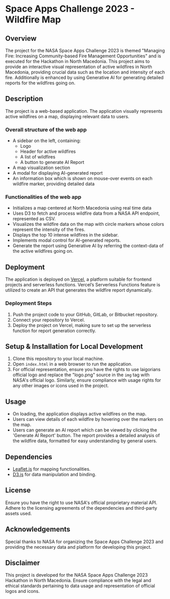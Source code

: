 # Space Apps Challenge 2023 - Wildfire Map

## Overview
The project for the NASA Space Apps Challenge 2023 is themed "Managing Fire: Increasing Community-based Fire Management Opportunities" and is executed for the Hackathon in North Macedonia. This project aims to provide an interactive visual representation of active wildfires in North Macedonia, providing crucial data such as the location and intensity of each fire. Additionally is enhanced by using Generative AI for generating detailed reports for the wildfires going on.

## Description
The project is a web-based application. The application visually represents active wildfires on a map, displaying relevant data to users.

### Overall structure of the web app
- A sidebar on the left, containing:
  - Logo
  - Header for active wildfires
  - A list of wildfires
  - A button to generate AI Report
- A map visualization section
- A modal for displaying AI-generated report
- An information box which is shown on mouse-over events on each wildfire marker, providing detailed data

### Functionalities of the web app
- Initializes a map centered at North Macedonia using real time data
- Uses D3 to fetch and process wildfire data from a NASA API endpoint, represented as CSV.
- Visualizes the wildfire data on the map with circle markers whose colors represent the intensity of the fires.
- Displays the top 10 intense wildfires in the sidebar.
- Implements modal control for AI-generated reports.
- Generate the report using Generative AI by referring the context-data of the active wildfires going on.


## Deployment
The application is deployed on [Vercel](https://vercel.com/), a platform suitable for frontend projects and serverless functions. Vercel’s Serverless Functions feature is utilized to create an API that generates the wildfire report dynamically.

### Deployment Steps
1. Push the project code to your GitHub, GitLab, or Bitbucket repository.
2. Connect your repository to Vercel.
3. Deploy the project on Vercel, making sure to set up the serverless function for report generation correctly.

## Setup & Installation for Local Development
1. Clone this repository to your local machine.
2. Open `index.html` in a web browser to run the application.
3. For official representation, ensure you have the rights to use laigorians official logo and replace the "logo.png" source in the `img` tag with NASA's official logo. Similarly, ensure compliance with usage rights for any other images or icons used in the project.

## Usage
- On loading, the application displays active wildfires on the map.
- Users can view details of each wildfire by hovering over the markers on the map.
- Users can generate an AI report which can be viewed by clicking the 'Generate AI Report' button. The report provides a detailed analysis of the wildfire data, formatted for easy understanding by general users.

## Dependencies
- [Leaflet.js](https://leafletjs.com/) for mapping functionalities.
- [D3.js](https://d3js.org/) for data manipulation and binding.

## License
Ensure you have the right to use NASA's official proprietary material API. Adhere to the licensing agreements of the dependencies and third-party assets used.

## Acknowledgements
Special thanks to NASA for organizing the Space Apps Challenge 2023 and providing the necessary data and platform for developing this project.

## Disclaimer
This project is developed for the NASA Space Apps Challenge 2023 Hackathon in North Macedonia. Ensure compliance with the legal and ethical standards pertaining to data usage and representation of official logos and icons.

